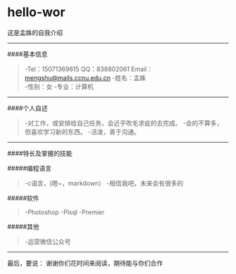 # hello-wor

这是孟姝的自我介绍

----------
####基本信息

>-Tel：15071369615   QQ：838802061    Email：mengshu@mails.ccnu.edu.cn
>-姓名：孟姝   
>-性别：女
>-专业：计算机

---------
####个人自述
>-对工作，或安排给自己任务，会近乎吹毛求疵的去完成。
>-会的不算多，但喜欢学习新的东西。
>-活泼，善于沟通。

---------
####特长及掌握的技能

#####编程语言
>-c语言，(嗯~，markdown）
>-相信我吧，未来会有很多的

#####软件
>-Photoshop
>-Plsql 
>-Premier

#####其他
>-运营微信公众号

---------
最后，要说：
谢谢你们花时间来阅读，期待能与你们合作
